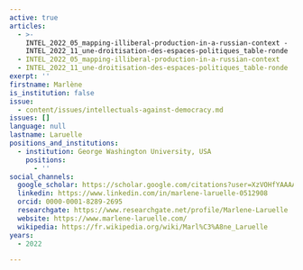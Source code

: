 ```yaml
---
active: true
articles:
  - >-
    INTEL_2022_05_mapping-illiberal-production-in-a-russian-context -
    INTEL_2022_11_une-droitisation-des-espaces-politiques_table-ronde
  - INTEL_2022_05_mapping-illiberal-production-in-a-russian-context
  - INTEL_2022_11_une-droitisation-des-espaces-politiques_table-ronde
exerpt: ''
firstname: Marlène
is_institution: false
issue:
  - content/issues/intellectuals-against-democracy.md
issues: []
language: null
lastname: Laruelle
positions_and_institutions:
  - institution: George Washington University, USA
    positions:
      - ''
social_channels:
  google_scholar: https://scholar.google.com/citations?user=XzVOHfYAAAAJ&hl=en
  linkedin: https://www.linkedin.com/in/marlene-laruelle-0512908
  orcid: 0000-0001-8289-2695
  researchgate: https://www.researchgate.net/profile/Marlene-Laruelle
  website: https://www.marlene-laruelle.com/
  wikipedia: https://fr.wikipedia.org/wiki/Marl%C3%A8ne_Laruelle
years:
  - 2022

---
```


